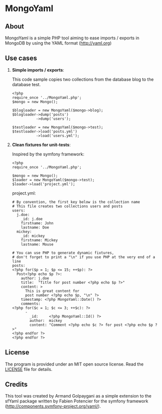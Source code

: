 MongoYaml
=========
About
-----

MongoYaml is a simple PHP tool aiming to ease imports / exports in MongoDB by using the YAML format (http://yaml.org)


Use cases
---------

1.  **Simple imports / exports**:

    This code sample copies two collections from the database blog to the database test.

        <?php
        require_once '../MongoYaml.php';
        $mongo = new Mongo();

        $blogloader = new MongoYaml($mongo->blog);
        $blogloader->dump('posts')
                   ->dump('users');

        $testloader = new MongoYaml($mongo->test);
        $testloader->load('posts.yml')
                   ->load('users.yml');

2.  **Clean fixtures for unit-tests**:

    Inspired by the symfony framework:

        <?php
        require_once '../MongoYaml.php';

        $mongo = new Mongo();
        $loader = new MongoYaml($mongo->test);
        $loader->load('project.yml');


    project.yml:

        # By convention, the first key below is the collection name
        # This file creates two collections users and posts
        users:
          j.doe:
            _id: j.doe
            firstname: John
            lastname: Doe
          mickey:
            _id: mickey
            firstname: Mickey
            lastname: Mouse

        # You can use PHP to generate dynamic fixtures,
        # don't forget to print a "\n" if you use PHP at the very end of a line
        posts:
        <?php for($p = 1; $p <= 15; ++$p): ?>
          Post<?php echo $p ?>:
            author: j.doe
            title:  "Title for post number <?php echo $p ?>"
            content: >
              This is great content for 
              post number <?php echo $p, "\n" ?>
            timestamp: <?php MongoYaml::Date() ?>
            comments:
        <?php for($c = 1; $c <= 3; ++$c): ?>
              -
                _id:     <?php MongoYaml::Id() ?>
                author:  mickey
                content: "Comment <?php echo $c ?> for post <?php echo $p ?>"
        <?php endfor ?>
        <?php endfor ?>

License
-------

The program is provided under an MIT open source license. Read the [LICENSE](http://github.com/Armand/mongoyaml/blob/master/LICENSE) file for details.

Credits
-------

This tool was created by Armand Golpaygani as a simple extension to the sfYaml package written by Fabien Potencier for the symfony framework (http://components.symfony-project.org/yaml/).
